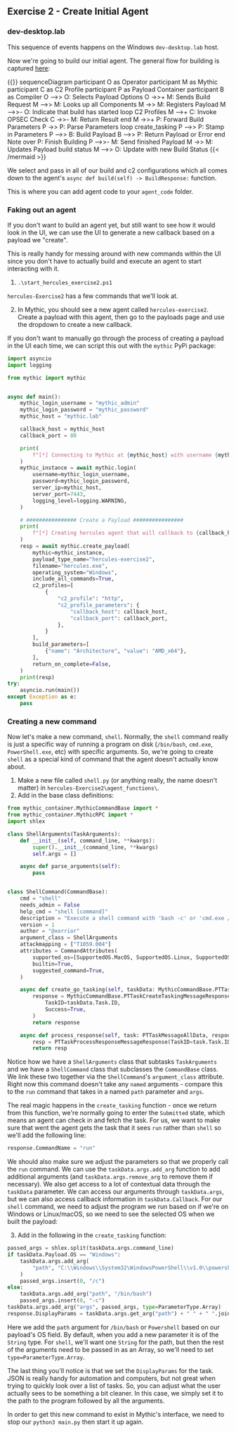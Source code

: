 ## Exercise 2 - Create Initial Agent 

### dev-desktop.lab
This sequence of events happens on the Windows `dev-desktop.lab` host.

Now we're going to build our initial agent. The general flow for building is captured [here](https://docs.mythic-c2.net/message-flow/building-payloads):

{{<mermaid>}}
sequenceDiagram
    participant O as Operator
    participant M as Mythic
    participant C as C2 Profile
    participant P as Payload Container
    participant B as Compiler
    O -->> O: Selects Payload Options
    O ->>+ M: Sends Build Request
    M -->> M: Looks up all Components
    M ->> M: Registers Payload
    M -->>- O: Indicate that build has started
    loop C2 Profiles
        M -->+ C: Invoke OPSEC Check
        C ->>- M: Return Result
    end
    M ->>+ P: Forward Build Parameters
    P ->> P: Parse Parameters
    loop create_tasking
        P -->> P: Stamp in Parameters
        P -->> B: Build Payload
        B -->> P: Return Payload or Error
    end
    Note over P: Finish Building
    P -->>- M: Send finished Payload
    M ->> M: Updates Payload build status
    M -->> O: Update with new Build Status
{{< /mermaid >}}

We select and pass in all of our build and c2 configurations which all comes down to the agent's `async def build(self) -> BuildResponse:` function.

This is where you can add agent code to your `agent_code` folder. 

### Faking out an agent

If you don't want to build an agent yet, but still want to see how it would look in the UI, we can use the UI to generate a new callback based on a payload we "create".

This is really handy for messing around with new commands within the UI since you don't have to actually build and execute an agent to start interacting with it.

1. `.\start_hercules_exercise2.ps1`

`hercules-Exercise2` has a few commands that we'll look at.

2. In Mythic, you should see a new agent called `hercules-exercise2`. Create a payload with this agent, then go to the payloads page and use the dropdown to create a new callback.

If you don't want to manually go through the process of creating a payload in the UI each time, we can script this out with the `mythic` PyPi package:

```python
import asyncio
import logging

from mythic import mythic


async def main():
    mythic_login_username = "mythic_admin"
    mythic_login_password = "mythic_password"
    mythic_host = "mythic.lab"

    callback_host = mythic_host
    callback_port = 80

    print(
        f"[*] Connecting to Mythic at {mythic_host} with username {mythic_login_username}"
    )
    mythic_instance = await mythic.login(
        username=mythic_login_username,
        password=mythic_login_password,
        server_ip=mythic_host,
        server_port=7443,
        logging_level=logging.WARNING,
    )

    # ################ Create a Payload ################
    print(
        f"[*] Creating hercules agent that will callback to {callback_host} on port {callback_port}"
    )
    resp = await mythic.create_payload(
        mythic=mythic_instance,
        payload_type_name="hercules-exercise2",
        filename="hercules.exe",
        operating_system="Windows",
        include_all_commands=True,
        c2_profiles=[
            {
                "c2_profile": "http",
                "c2_profile_parameters": {
                    "callback_host": callback_host,
                    "callback_port": callback_port,
                },
            }
        ],
        build_parameters=[
            {"name": "Architecture", "value": "AMD_x64"},
        ],
        return_on_complete=False,
    )
    print(resp)
try:
    asyncio.run(main())
except Exception as e:
    pass
```

### Creating a new command

Now let's make a new command, `shell`. Normally, the `shell` command really is just a specific way of running a program on disk (`/bin/bash`, `cmd.exe`, `PowerShell.exe`, etc) with specific arguments. 
So, we're going to create `shell` as a special kind of command that the agent doesn't actually know about. 

1. Make a new file called `shell.py` (or anything really, the name doesn't matter) in `hercules-Exercise2\agent_functions\`.
2. Add in the base class definitions:

```python
from mythic_container.MythicCommandBase import *
from mythic_container.MythicRPC import *
import shlex

class ShellArguments(TaskArguments):
    def __init__(self, command_line, **kwargs):
        super().__init__(command_line, **kwargs)
        self.args = []

    async def parse_arguments(self):
        pass


class ShellCommand(CommandBase):
    cmd = "shell"
    needs_admin = False
    help_cmd = "shell [command]"
    description = "Execute a shell command with 'bash -c' or 'cmd.exe /c'"
    version = 1
    author = "@xorrior"
    argument_class = ShellArguments
    attackmapping = ["T1059.004"]
    attributes = CommandAttributes(
        supported_os=[SupportedOS.MacOS, SupportedOS.Linux, SupportedOS.Windows],
        builtin=True,
        suggested_command=True,
    )

    async def create_go_tasking(self, taskData: MythicCommandBase.PTTaskMessageAllData) -> MythicCommandBase.PTTaskCreateTaskingMessageResponse:
        response = MythicCommandBase.PTTaskCreateTaskingMessageResponse(
            TaskID=taskData.Task.ID,
            Success=True,
        )
        return response

    async def process_response(self, task: PTTaskMessageAllData, response: any) -> PTTaskProcessResponseMessageResponse:
        resp = PTTaskProcessResponseMessageResponse(TaskID=task.Task.ID, Success=True)
        return resp
```

Notice how we have a `ShellArguments` class that subtasks `TaskArguments` and we have a `ShellCommand` class that subclasses the `CommandBase` class. 
We link these two together via the `ShellCommand`'s `argument_class` attribute. Right now this command doesn't take any `named` arguments - compare this to the `run` command that takes in a named `path` parameter and `args`. 

The real magic happens in the `create_tasking` function - once we return from this function, we're normally going to enter the `Submitted` state, which means an agent can check in and fetch the task. For us, we want to make sure that went the agent gets the task that it sees `run` rather than `shell` so we'll add the following line:

```python
response.CommandName = "run"
```

We should also make sure we adjust the parameters so that we properly call the `run` command. We can use the `taskData.args.add_arg` function to add additional arguments (and `taskData.args.remove_arg` to remove them if necessary). 
We also get access to a lot of contextual data through the `taskData` parameter. We can access our arguments through `taskData.args`, but we can also access callback information in `taskData.Callback`. 
For our `shell` command, we need to adjust the program we run based on if we're on Windows or Linux/macOS, so we need to see the selected OS when we built the payload:

3. Add in the following in the `create_tasking` function:
```python
passed_args = shlex.split(taskData.args.command_line)
if taskData.Payload.OS == "Windows":
    taskData.args.add_arg(
        "path", "C:\\Windows\\System32\WindowsPowerShell\\v1.0\\powershell.exe"
    )
    passed_args.insert(0, "/c")
else:
    taskData.args.add_arg("path", "/bin/bash")
    passed_args.insert(0, "-c")
taskData.args.add_arg("args", passed_args, type=ParameterType.Array)
response.DisplayParams = taskData.args.get_arg("path") + " " + " ".join(passed_args)
```

Here we add the `path` argument for `/bin/bash` or `Powershell` based on our payload's OS field. By default, when you add a new parameter it is of the `String` type. 
For `shell`, we'll want one `String` for the path, but then the rest of the arguments need to be passed in as an Array, so we'll need to set `type=ParameterType.Array`.

The last thing you'll notice is that we set the `DisplayParams` for the task. 
JSON is really handy for automation and computers, but not great when trying to quickly look over a list of tasks. 
So, you can adjust what the user actually sees to be something a bit cleaner. 
In this case, we simply set it to the path to the program followed by all the arguments.

In order to get this new command to exist in Mythic's interface, we need to stop our `python3 main.py` then start it up again.

